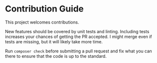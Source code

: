 # Contribution Guide

This project welcomes contributions. 

New features should be covered by unit tests and linting.
Including tests increases your chances of getting the PR accepted.
I might merge even if tests are missing, but it will likely take more time. 

Run `composer check` before submitting a pull request and fix what you can there to ensure that the code is up to the standard.
